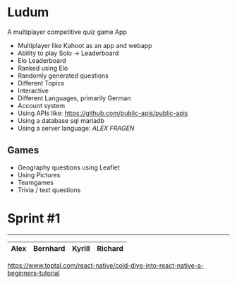 # Ludum
A multiplayer competitive quiz game App
- Multiplayer like Kahoot as an app and webapp
- Ability to play Solo -> Leaderboard
- Elo Leaderboard
- Ranked using Elo
- Randomly generated questions
- Different Topics
- Interactive
- Different Languages, primarily German
- Account system
- Using APIs like: https://github.com/public-apis/public-apis
- Using a database sql mariadb
- Using a server language: *ALEX FRAGEN*
## Games
- Geography questions using Leaflet
- Using Pictures
- Teamgames
- Trivia / text questions



# Sprint #1
-----------------------
| Alex | Bernhard | Kyrill | Richard |
| ----------- | ----------- | ----------- | ----------- |

https://www.toptal.com/react-native/cold-dive-into-react-native-a-beginners-tutorial